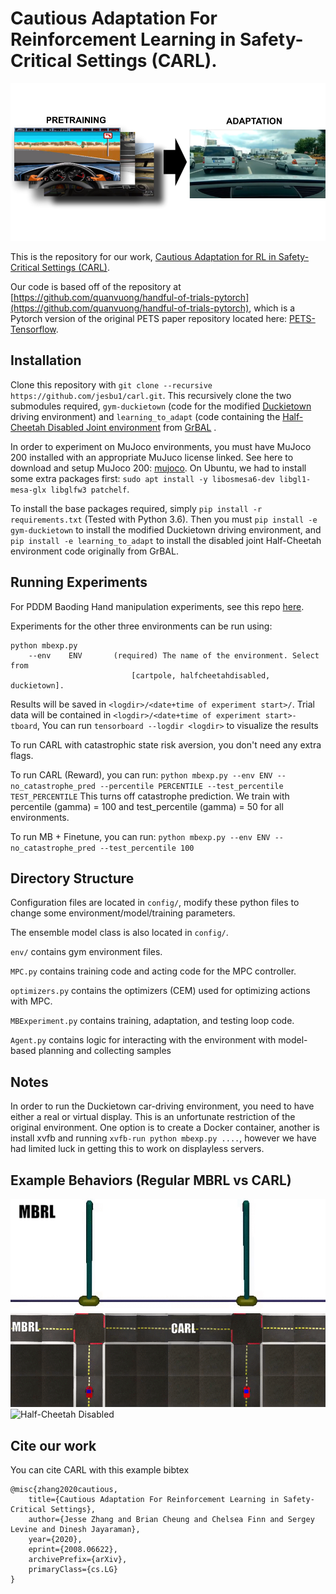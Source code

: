 # Cautious Adaptation For Reinforcement Learning in Safety-Critical Settings (CARL).

![](./CARL_side_pic.png)

This is the repository for our work, [Cautious Adaptation for RL in Safety-Critical Settings (CARL)](https://arxiv.org/abs/2008.06622).


Our code is based off of the repository at [https://github.com/quanvuong/handful-of-trials-pytorch](https://github.com/quanvuong/handful-of-trials-pytorch), 
which is a Pytorch version of the original PETS paper repository located here: [PETS-Tensorflow](https://github.com/kchua/handful-of-trials).

## Installation
Clone this repository with `git clone --recursive https://github.com/jesbu1/carl.git`.
This recursively clone the two submodules required, `gym-duckietown` (code for the modified [Duckietown](https://github.com/jesbu1/gym-duckietown.git) driving environment) and `learning_to_adapt` (code containing the [Half-Cheetah Disabled Joint environment](https://github.com/jesbu1/learning_to_adapt) from [GrBAL](https://arxiv.org/abs/1803.11347) .

In order to experiment on MuJoco environments, you must have MuJoco 200 installed with an appropriate MuJuco license linked.
See here to download and setup MuJoco 200: [mujoco](https://www.roboti.us/index.html). On Ubuntu, we had to install some extra packages first: `sudo apt install -y libosmesa6-dev libgl1-mesa-glx libglfw3 patchelf`.


To install the base packages required, simply `pip install -r requirements.txt` (Tested with Python 3.6). 
Then you must `pip install -e gym-duckietown` to install the modified Duckietown driving environment, and `pip install -e learning_to_adapt`
to install the disabled joint Half-Cheetah environment code originally from GrBAL.

## Running Experiments
For PDDM Baoding Hand manipulation experiments, see this repo [here](https://github.com/jesbu1/pddm).

Experiments for the other three environments can be run using:

```
python mbexp.py
    --env    ENV       (required) The name of the environment. Select from
                           [cartpole, halfcheetahdisabled, duckietown].
```

Results will be saved in `<logdir>/<date+time of experiment start>/`.
Trial data will be contained in `<logdir>/<date+time of experiment start>-tboard`, 
You can run `tensorboard --logdir <logdir>` to visualize the results

To run CARL with catastrophic state risk aversion, you don't need any extra flags.

To run CARL (Reward), you can run:
`python mbexp.py --env ENV --no_catastrophe_pred --percentile PERCENTILE --test_percentile TEST_PERCENTILE`
This turns off catastrophe prediction. We train with percentile (gamma) = 100 and test_percentile (gamma) = 50 for all environments.

To run MB + Finetune, you can run:
`python mbexp.py --env ENV --no_catastrophe_pred --test_percentile 100`

## Directory Structure
Configuration files are located in `config/`, modify these python files to change some environment/model/training parameters.

The ensemble model class is also located in `config/`.

`env/` contains gym environment files.

`MPC.py` contains training code and acting code for the MPC controller.

`optimizers.py` contains the optimizers (CEM) used for optimizing actions with MPC.

`MBExperiment.py` contains training, adaptation, and testing loop code.

`Agent.py` contains logic for interacting with the environment with model-based planning and collecting samples

## Notes
In order to run the Duckietown car-driving environment, you need to have either a real or virtual display.
This is an unfortunate restriction of the original environment. One option is to create a Docker container,
another is install xvfb and running `xvfb-run python mbexp.py ....`, however we have had limited luck in
getting this to work on displayless servers.

## Example Behaviors (Regular MBRL vs CARL)
![Cartpole](readme_gifs/cartpole.gif)
![Duckietown](readme_gifs/duckietown.gif)
![Half-Cheetah Disabled](readme_gifs/half_cheetah.gif)


## Cite our work
You can cite CARL with this example bibtex
```
@misc{zhang2020cautious,
    title={Cautious Adaptation For Reinforcement Learning in Safety-Critical Settings},
    author={Jesse Zhang and Brian Cheung and Chelsea Finn and Sergey Levine and Dinesh Jayaraman},
    year={2020},
    eprint={2008.06622},
    archivePrefix={arXiv},
    primaryClass={cs.LG}
}
```
